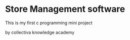 # Store Management software

This is my first c programming mini project 

by collectiva knowledge academy
